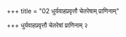 +++
title = "02 धुर्यवाहप्रवृत्तौ चेतरेषाम् प्राणिनाम्"

+++
धुर्यवाहप्रवृत्तौ चेतरेषां प्राणिनाम् २